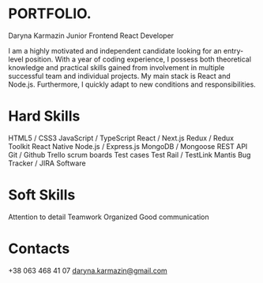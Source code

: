 # PORTFOLIO.

Daryna Karmazin
Junior Frontend React Developer

I am a highly motivated and independent candidate looking for an entry-level position. With a year of coding experience, I possess both theoretical knowledge and practical skills gained from involvement in multiple successful team and individual projects. My main stack is React and Node.js. Furthermore, I quickly adapt to new conditions and responsibilities.

# Hard Skills

HTML5 / CSS3
JavaScript / TypeScript
React / Next.js
Redux / Redux Toolkit
React Native
Node.js / Express.js
MongoDB / Mongoose
REST API
Git / Github
Trello scrum boards
Test cases Test Rail / TestLink
Mantis Bug Tracker / JIRA Software

# Soft Skills

Attention to detail
Teamwork
Organized
Good communication

# Contacts

+38 063 468 41 07
daryna.karmazin@gmail.com
